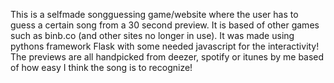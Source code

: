 This is a selfmade songguessing game/website where the user has to guess a certain song from a 30 second preview. 
It is based of other games such as binb.co (and other sites no longer in use).
It was made using pythons framework Flask with some needed javascript for the interactivity! 
The previews are all handpicked from deezer, spotify or itunes by me based of how easy I think the song is to recognize!
